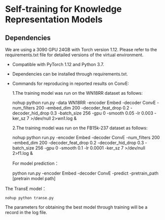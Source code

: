# Self-training for Knowledge Representation Models



## Dependencies

We are using a 3090 GPU 24GB with Torch version 1.12. Please refer to the requirements.txt file for detailed versions of the virtual environment.

- Compatible with PyTorch 1.12 and Python 3.7.
- Dependencies can be installed through requirements.txt.
- Commands for reproducing in reported results on ConvE:

    1.The training model was run on the WN18RR dataset as follows:
    
    nohup python run.py -data WN18RR -encoder Embed -decoder ConvE -num_filters 200 -embed_dim 200  -decoder_feat_drop 0.2 -decoder_hid_drop 0.3 -batch_size 256 -gpu 0 -smooth 0.05 -lr 0.003 -ker_sz 7 >/dev/null 2>wn1.log &
    
    2.The training model was run on the FB15k-237 dataset as follows:
    
    nohup python run.py -encoder Embed -decoder ConvE -num_filters 200 -embed_dim 200  -decoder_feat_drop 0.2 -decoder_hid_drop 0.3 -batch_size 256 -gpu 0 -smooth 0.1 -lr 0.0001 -ker_sz 7 >/dev/null 2>f1.log &
    
    For model prediction：
    
    python run.py -encoder Embed -decoder ConvE -predict -pretrain_path [pretrain model path] 


The TransE model：

    nohup python transe.py

The parameters for obtaining the best model through training will be a record in the log file.